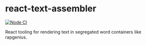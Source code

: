 # react-text-assembler
[![Node CI](https://github.com/UltimateForm/react-text-assembler/actions/workflows/node.yml/badge.svg)](https://github.com/UltimateForm/react-text-assembler/actions/workflows/node.yml)

React tooling for rendering text in segregated word containers like rapgenius.
